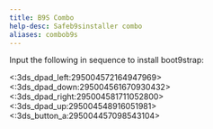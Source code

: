 ```yaml
---
title: B9S Combo
help-desc: Safeb9sinstaller combo
aliases: combob9s
---
```


Input the following in sequence to install boot9strap:

<:3ds_dpad_left:295004572164947969> <:3ds_dpad_down:295004561670930432> <:3ds_dpad_right:295004581711052800> <:3ds_dpad_up:295004548916051981> <:3ds_button_a:295004457098543104>
